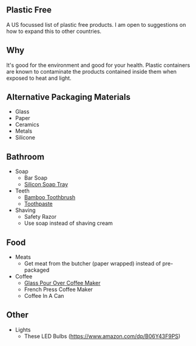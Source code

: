 ## Plastic Free

A US focussed list of plastic free products. I am open to suggestions on how to expand this to other countries.

## Why

It's good for the environment and good for your health. Plastic containers are known to contaminate the products contained inside them when exposed to heat and light.  

## Alternative Packaging Materials

- Glass
- Paper
- Ceramics
- Metals
- Silicone

## Bathroom

- Soap
  - Bar Soap
  - [Silicon Soap Tray](https://www.amazon.com/Anwenk-Soap-Waterfall-Flexible-Cleaning-White/dp/B073F6FK9B)
- Teeth
  - [Bamboo Toothbrush](https://www.amazon.com/gp/product/B07HRXYYNF/)
  - [Toothpaste](https://www.amazon.com/Georganics-Natural-Toothpaste-Peppermint-Remineralizing/dp/B019CWPUZ6)
- Shaving
  - Safety Razor
  - Use soap instead of shaving cream

## Food

- Meats
  - Get meat from the butcher (paper wrapped) instead of pre-packaged
- Coffee
  - [Glass Pour Over Coffee Maker](https://www.amazon.com/Chemex-Classic-Pour-over-Glass-Coffeemaker/dp/B000I1WP7W)
  - French Press Coffee Maker
  - Coffee In A Can

## Other

- Lights
  - These LED Bulbs (https://www.amazon.com/dp/B06Y43F9PS)
